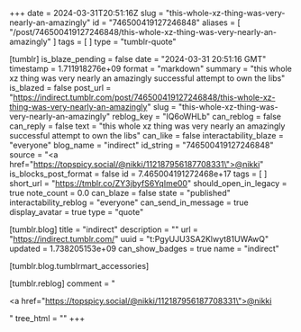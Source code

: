 +++
date = 2024-03-31T20:51:16Z
slug = "this-whole-xz-thing-was-very-nearly-an-amazingly"
id = "746500419127246848"
aliases = [ "/post/746500419127246848/this-whole-xz-thing-was-very-nearly-an-amazingly" ]
tags = [ ]
type = "tumblr-quote"

[tumblr]
is_blaze_pending = false
date = "2024-03-31 20:51:16 GMT"
timestamp = 1.711918276e+09
format = "markdown"
summary = "this whole xz thing was very nearly an amazingly successful attempt to own the libs"
is_blazed = false
post_url = "https://indirect.tumblr.com/post/746500419127246848/this-whole-xz-thing-was-very-nearly-an-amazingly"
slug = "this-whole-xz-thing-was-very-nearly-an-amazingly"
reblog_key = "IQ6oWHLb"
can_reblog = false
can_reply = false
text = "this whole xz thing was very nearly an amazingly successful attempt to own the libs"
can_like = false
interactability_blaze = "everyone"
blog_name = "indirect"
id_string = "746500419127246848"
source = "<a href=\"https://topspicy.social/@nikki/112187956187708331\">@nikki</a>"
is_blocks_post_format = false
id = 7.465004191272468e+17
tags = [ ]
short_url = "https://tmblr.co/ZY3jbyfS6YqIme00"
should_open_in_legacy = true
note_count = 0.0
can_blaze = false
state = "published"
interactability_reblog = "everyone"
can_send_in_message = true
display_avatar = true
type = "quote"

[tumblr.blog]
title = "indirect"
description = ""
url = "https://indirect.tumblr.com/"
uuid = "t:PgyUJU3SA2Klwyt81UWAwQ"
updated = 1.738205153e+09
can_show_badges = true
name = "indirect"

[tumblr.blog.tumblrmart_accessories]

[tumblr.reblog]
comment = "<p><a href=\"https://topspicy.social/@nikki/112187956187708331\">@nikki</a></p>"
tree_html = ""
+++
